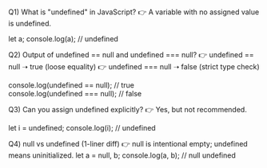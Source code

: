 Q1) What is "undefined" in JavaScript?
👉 A variable with no assigned value is undefined.

let a;
console.log(a); // undefined

Q2) Output of undefined == null and undefined === null?
   👉 undefined == null ➝ true (loose equality)
   👉 undefined === null ➝ false (strict type check)

console.log(undefined == null);  // true  
console.log(undefined === null); // false

Q3) Can you assign undefined explicitly?
👉 Yes, but not recommended.

let i = undefined;
console.log(i); // undefined

Q4) null vs undefined (1-liner diff)
👉 null is intentional empty; undefined means uninitialized.
let a = null, b;
console.log(a, b); // null undefined


